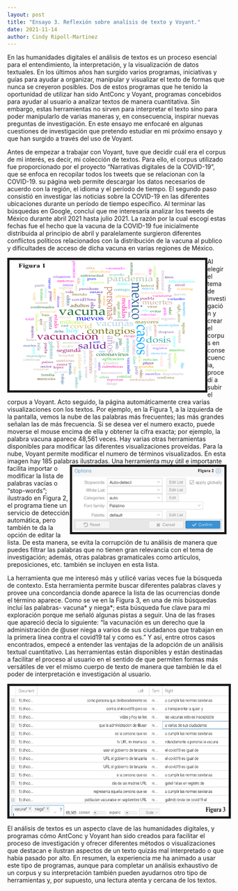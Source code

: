 ```yaml
---
layout: post
title: "Ensayo 3. Reflexión sobre analísis de texto y Voyant."
date: 2021-11-14
author: Cindy Ripoll-Martinez 
---
```


En las humanidades digitales el análisis de textos es un proceso esencial para el entendimiento, la interpretación, y la visualización de datos textuales. En los últimos años han surgido varios programas, iniciativas y guías para ayudar a organizar, manipular y visualizar el texto de formas que nunca se creyeron posibles. Dos de estos programas que he tenido la oportunidad de utilizar han sido AntConc y Voyant, programas concebidos para ayudar al usuario a analizar textos de manera cuantitativa. Sin embargo, estas herramientas no sirven para interpretar el texto sino para poder manipularlo de varias maneras y, en consecuencia, inspirar nuevas preguntas de investigación. En este ensayo me enfocaré en algunas cuestiones de investigación que pretendo estudiar en mi próximo ensayo y que han surgido a través del uso de Voyant. 

Antes de empezar a trabajar con Voyant, tuve que decidir cuál era el corpus de mi interés, es decir, mi colección de textos.  Para ello, el corpus utilizado fue proporcionado por el proyecto “Narrativas digitales de la COVID-19”, que se enfoca en recopilar todos los tweets que se relacionan con la COVID-19. su página web permite descargar los datos necesarios de acuerdo con la región, el idioma y el período de tiempo. El segundo paso consistió en investigar las noticias sobre la COVID-19 en las diferentes ubicaciones durante un período de tiempo específico. Al terminar las búsquedas en Google, concluí que me interesaría analizar los tweets de México durante abril 2021 hasta julio 2021. La razón por la cual escogí estas fechas fue el hecho que la vacuna de la COVID-19 fue inicialmente distribuida al principio de abril y paralelamente surgieron diferentes conflictos políticos relacionados con la distribución de la vacuna al publico y dificultades de acceso de dicha vacuna en varias regiones de México. 

<img src="/assets/images/img/006.png" width="450" height="300" align="left" border="5px solid #000000"> Al elegir el tema de investigación y crear el corpus en consecuencia, procedí a subir el corpus a Voyant. Acto seguido, la página automáticamente crea varias visualizaciones con los textos. Por ejemplo, en la Figura 1, a la izquierda de la pantalla, vemos la nube de las palabras más frecuentes; las más grandes señalan las de más frecuencia. Si se desea ver el numero exacto, puede moverse el mouse encima de ella y obtener la cifra exacta; por ejemplo, la palabra vacuna aparece 48,561 veces. Hay varias otras herramientas disponibles para modificar las diferentes visualizaciones proveídas. Para la nube, Voyant permite modificar el numero de términos visualizados. En esta imagen hay 185 palabras ilustradas. <img src="/assets/images/img/007.png" width="350" height="150" align="right" border="5px solid #000000"> Una herramienta muy útil e importante facilita importar o modificar la lista de palabras vacías o “stop-words”; ilustrado en Figura 2, el programa tiene un servicio de detección automática, pero también te da la opción de editar la lista. De esta manera, se evita la corrupción de tu análisis de manera que puedes filtrar las palabras que no tienen gran relevancia con el tema de investigación; además, otras palabras gramaticales como artículos, preposiciones, etc. también se incluyen en esta lista. 

La herramienta que me interesó más y utilicé varias veces fue la búsqueda de contexto. Esta herramienta permite buscar diferentes palabras claves y provee una concordancia donde aparece la lista de las ocurrencias donde el término aparece. Como se ve en la Figura 3, en una de mis búsquedas incluí las palabras- vacuna* y niega*; esta búsqueda fue clave para mi exploración porque me señaló algunas pistas a seguir. Una de las frases que apareció decía lo siguiente: “la vacunación es un derecho que la administración de @user niega a varios de sus ciudadanos que trabajan en la primera línea contra el covid19 tal y como es.” Y así, entre otros casos encontrados, empecé a entender las ventajas de la adopción de un análisis textual cuantitativo. Las herramientas están disponibles y están destinadas a facilitar el proceso al usuario en el sentido de que permiten formas más versátiles de ver el mismo cuerpo de texto de manera que también le da el poder de interpretación e investigación al usuario. 

<img src="/assets/images/img/008.png" width="800" height="300" align="center" border="5px solid #000000">

El análisis de textos es un aspecto clave de las humanidades digitales, y programas cómo AntConc y Voyant han sido creados para facilitar el proceso de investigación y ofrecer diferentes métodos o visualizaciones que destacan e ilustran aspectos de un texto quizás mal interpretado o que había pasado por alto. En resumen, la experiencia me ha animado a usar este tipo de programas, aunque para completar un análisis exhaustivo de un corpus y su interpretación también pueden ayudarnos otro tipo de herramientas y, por supuesto, una lectura atenta y cercana de los textos.


